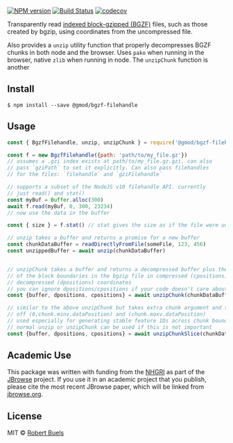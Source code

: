 
[![NPM version](https://img.shields.io/npm/v/@gmod/bgzf-filehandle.svg?style=flat-square)](https://npmjs.org/package/@gmod/bgzf-filehandle)
[![Build Status](https://img.shields.io/travis/GMOD/bgzf-filehandle/master.svg?style=flat-square)](https://travis-ci.org/GMOD/bgzf-filehandle)
[![codecov](https://codecov.io/gh/GMOD/bgzf-filehandle/branch/master/graph/badge.svg)](https://codecov.io/gh/GMOD/bgzf-filehandle)


Transparently read [indexed block-gzipped (BGZF)](http://www.htslib.org/doc/bgzip.html) files, such as those created by bgzip, using coordinates from the uncompressed file.

Also provides a `unzip` utility function that properly decompresses BGZF chunks in both node and the browser. Uses `pako` when running in the browser, native `zlib` when running in node. The `unzipChunk` function is another 

## Install

    $ npm install --save @gmod/bgzf-filehandle

## Usage

```js
const { BgzfFilehandle, unzip, unzipChunk } = require('@gmod/bgzf-filehandle')

const f = new BgzfFilehandle({path: 'path/to/my_file.gz'})
// assumes a .gzi index exists at path/to/my_file.gz.gzi. can also
// pass `gziPath` to set it explicitly. Can also pass filehandles
// for the files: `filehandle` and `gziFilehandle`

// supports a subset of the NodeJS v10 filehandle API. currently
// just read() and stat()
const myBuf = Buffer.alloc(300)
await f.read(myBuf, 0, 300, 23234)
// now use the data in the buffer

const { size } = f.stat() // stat gives the size as if the file were uncompressed

// unzip takes a buffer and returns a promise for a new buffer
const chunkDataBuffer = readDirectlyFromFile(someFile, 123, 456)
const unzippedBuffer = await unzip(chunkDataBuffer)


// unzipChunk takes a buffer and returns a decompressed buffer plus the offsets
// of the block boundaries in the bgzip file in compressed (cpositions) and
// decompressed (dpositions) coordinates
// you can ignore dpositions/cpositions if your code doesn't care about stable feature IDs
const {buffer, dpositions, cpositions} = await unzipChunk(chunkDataBuffer)

// similar to the above unzipChunk but takes extra chunk argument and trims
// off (0,chunk.minv.dataPosition) and (chunk.maxv.dataPosition)
// used especially for generating stable feature IDs across chunk boundaries
// normal unzip or unzipChunk can be used if this is not important
const {buffer, dpositions, cpositions} = await unzipChunkSlice(chunkDataBuffer, chunk)
```

## Academic Use

This package was written with funding from the [NHGRI](http://genome.gov) as part of the [JBrowse](http://jbrowse.org) project. If you use it in an academic project that you publish, please cite the most recent JBrowse paper, which will be linked from [jbrowse.org](http://jbrowse.org).

## License

MIT © [Robert Buels](https://github.com/rbuels)
